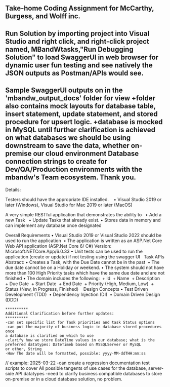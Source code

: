 ﻿Take-home Coding Assignment for McCarthy, Burgess, and Wolff inc.
-
Run Solution by importing project into Visual Studio and right click, and
right-click project named, MBandWtasks,"Run Debugging Solution" to load SwaggerUI in web browser
for dynamic user fun testing and see natively the JSON outputs as Postman/APIs would see.
-
Sample SwaggerUI outputs on in the 'mbandw_output_docs' folder for view
+folder also contains mock layouts for database table, insert statement, update statement, and stored procedure for upsert logic.
+database is mocked in MySQL until further clarification is achieved on what databases we should be using downstream
to save the data, whether on-premise our cloud environment Database connection strings to create for Dev/QA/Production environments
with the mbandw's Team ecosystem. Thank you.
-


Details:

Testers should have the appropriate IDE installed.   
	•	Visual Studio 2019 or later (Windows), Visual Studio for Mac 2019 or later (MacOS) 

A very simple RESTful application that demonstrates the ability to  
	•	Add a new Task  
	•	Update Tasks that already exist.
	•   Stores data in memory and can implement any database once designated

Overall Requirements
	•	Visual Studio 2019 or Visual Studio 2022 should be used to run the application 
	•	The application is written as an ASP.Net Core Web API application (ASP.Net Core 6/ C#)
		Version: Microsoft.NETCore.App/6.0.33
	•	Unit tests can be used to run the application (create or update) if not testing using the swagger UI
 
Task APIs Abstract:
	•	Creates a Task, with the Due Date cannot be in the past 
	•	The due date cannot be on a Holiday or weekend. 
	•	The system should not have more than 100 High Priority tasks which have the same due date and are not finished
	•	The domain includes the following: 
	+	Id 
	+	Name 
	+	Description 
	+	Due Date 
	+	Start Date 
	+	End Date 
	+	Priority (High, Medium, Low) 
	+	Status (New, In Progress, Finished) 
 
Design Concepts
	•	Test Driven Development (TDD) 
	•	Dependency Injection (DI) 
	•	Domain Driven Design (DDD) 


	**********
	Additional Clarification before further updates:
	**********
	-can set specific list for Task priorities and task Status options
	-can put the majority of business logic in database stored procedures once
	a database is clarified on which to use
	-clarify how we store DateTime values in our database; what is the
	preferred datatypes: DateTimeb based on MSSQLServer or MySQL
	or other, String
	-How The date will be formatted, possible: yyyy-MM-ddTHH:mm:ss
// example:  2025-03-22
	-can create a regression documentation test scripts to cover All possible
	tangents of use cases for the database, server-side API datatypes
	-need to clarify business compatible databases to store on-premise
	or in a cloud database solution, no problem.

	